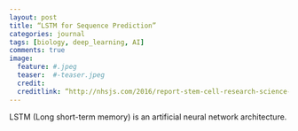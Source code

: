 ```yaml
---
layout: post
title: “LSTM for Sequence Prediction”
categories: journal
tags: [biology, deep_learning, AI]
comments: true
image:  
  feature: #.jpeg
  teaser:  #-teaser.jpeg
  credit:
  creditlink: “http://nhsjs.com/2016/report-stem-cell-research-science-and-policy/“
---
```


LSTM (Long short-term memory) is an artificial neural network architecture.
